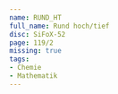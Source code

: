 ```yaml
---
name: RUND_HT
full_name: Rund hoch/tief
disc: SiFoX-52
page: 119/2
missing: true
tags:
- Chemie
- Mathematik
---
```

